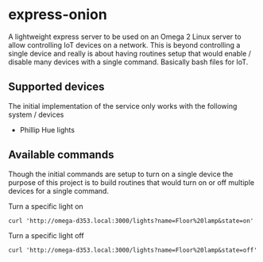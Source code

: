 # express-onion

A lightweight express server to be used on an Omega 2 Linux server to allow controlling IoT devices on a network.  This is beyond controlling a single device and really is about having routines setup that would enable / disable many devices with a single command.  Basically bash files for IoT.

## Supported devices

The initial implementation of the service only works with the following system / devices

* Phillip Hue lights

## Available commands

Though the initial commands are setup to turn on a single device the purpose of this project is to build routines that would turn on or off multiple devices for a single command.

Turn a specific light on
```ssh
curl 'http://omega-d353.local:3000/lights?name=Floor%20lamp&state=on'
```

Turn a specific light off
```ssh
curl 'http://omega-d353.local:3000/lights?name=Floor%20lamp&state=off'
```